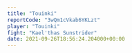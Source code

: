 ```yaml
---
title: "Touinki"
reportCode: "3wQm1cVkab6YKLzt"
player: "Touinki"
fight: "Kael'thas Sunstrider"
date: 2021-09-26T18:56:24.204000+00:00
---
```

